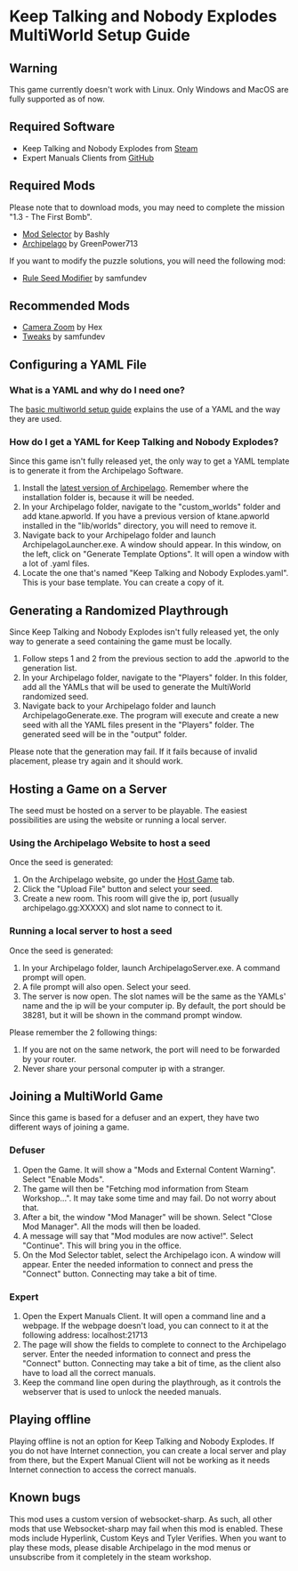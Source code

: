 # Keep Talking and Nobody Explodes MultiWorld Setup Guide

## Warning

This game currently doesn't work with Linux. Only Windows and MacOS are fully supported as of now.

## Required Software

 - Keep Talking and Nobody Explodes from [Steam](https://store.steampowered.com/app/341800/Keep_Talking_and_Nobody_Explodes/)
 - Expert Manuals Clients from [GitHub](https://github.com/GreenPower713/KTaNE-Archipelago-Expert-Manuals/releases)

## Required Mods

Please note that to download mods, you may need to complete the mission "1.3 - The First Bomb".
 - [Mod Selector](https://steamcommunity.com/sharedfiles/filedetails/?id=801400247) by Bashly
 - [Archipelago](https://steamcommunity.com/sharedfiles/filedetails/?id=3247225189) by GreenPower713

If you want to modify the puzzle solutions, you will need the following mod:
 - [Rule Seed Modifier](https://steamcommunity.com/sharedfiles/filedetails/?id=2037350348) by samfundev

## Recommended Mods

 - [Camera Zoom](https://steamcommunity.com/sharedfiles/filedetails/?id=838110334) by Hex
 - [Tweaks](https://steamcommunity.com/sharedfiles/filedetails/?id=1366808675) by samfundev

## Configuring a YAML File

### What is a YAML and why do I need one?

The [basic multiworld setup guide](https://archipelago.gg/tutorial/Archipelago/setup/en) explains the use of a YAML and
the way they are used.

### How do I get a YAML for Keep Talking and Nobody Explodes?

Since this game isn't fully released yet, the only way to get a YAML template is to generate it from the Archipelago
Software.

1. Install the [latest version of Archipelago](https://github.com/ArchipelagoMW/Archipelago/releases). Remember where 
the installation folder is, because it will be needed.
2. In your Archipelago folder, navigate to the "custom_worlds" folder and add ktane.apworld. If you have a previous 
version of ktane.apworld installed in the "lib/worlds" directory, you will need to remove it.
3. Navigate back to your Archipelago folder and launch ArchipelagoLauncher.exe. A window should appear. In this window,
on the left, click on "Generate Template Options". It will open a window with a lot of .yaml files.
4. Locate the one that's named "Keep Talking and Nobody Explodes.yaml". This is your base template. You can create a 
copy of it.

## Generating a Randomized Playthrough

Since Keep Talking and Nobody Explodes isn't fully released yet, the only way to generate a seed containing the game
must be locally.

1. Follow steps 1 and 2 from the previous section to add the .apworld to the generation list.
2. In your Archipelago folder, navigate to the "Players" folder. In this folder, add all the YAMLs that will be used to
generate the MultiWorld randomized seed.
3. Navigate back to your Archipelago folder and launch ArchipelagoGenerate.exe. The program will execute and create a 
new seed with all the YAML files present in the "Players" folder. The generated seed will be in the "output" folder.

Please note that the generation may fail. If it fails because of invalid placement, please try again and it should work.

## Hosting a Game on a Server

The seed must be hosted on a server to be playable. The easiest possibilities are using the website or running a local 
server.

### Using the Archipelago Website to host a seed

Once the seed is generated:
1. On the Archipelago website, go under the [Host Game](https://archipelago.gg/uploads) tab.
2. Click the "Upload File" button and select your seed.
3. Create a new room. This room will give the ip, port (usually archipelago.gg:XXXXX) and slot name to connect to it.

### Running a local server to host a seed
Once the seed is generated:
1. In your Archipelago folder, launch ArchipelagoServer.exe. A command prompt will open.
2. A file prompt will also open. Select your seed.
3. The server is now open. The slot names will be the same as the YAMLs' name and the ip will be your computer ip. By
default, the port should be 38281, but it will be shown in the command prompt window.

Please remember the 2 following things:
1. If you are not on the same network, the port will need to be forwarded by your router.
2. Never share your personal computer ip with a stranger.

## Joining a MultiWorld Game

Since this game is based for a defuser and an expert, they have two different ways of joining a game.

### Defuser
1. Open the Game. It will show a "Mods and External Content Warning". Select "Enable Mods".
2. The game will then be "Fetching mod information from Steam Workshop...". It may take some time and may fail. Do not
worry about that.
3. After a bit, the window "Mod Manager" will be shown. Select "Close Mod Manager". All the mods will then be loaded.
4. A message will say that "Mod modules are now active!". Select "Continue". This will bring you in the office.
5. On the Mod Selector tablet, select the Archipelago icon. A window will appear. Enter the needed information to
connect and press the "Connect" button. Connecting may take a bit of time.

### Expert
1. Open the Expert Manuals Client. It will open a command line and a webpage. If the webpage doesn't load, you can 
connect to it at the following address: localhost:21713
2. The page will show the fields to complete to connect to the Archipelago server. Enter the needed information to 
connect and press the "Connect" button. Connecting may take a bit of time, as the client also have to load all the 
correct manuals.
3. Keep the command line open during the playthrough, as it controls the webserver that is used to unlock the needed 
manuals.

## Playing offline

Playing offline is not an option for Keep Talking and Nobody Explodes. If you do not have Internet connection, you can
create a local server and play from there, but the Expert Manual Client will not be working as it needs Internet 
connection to access the correct manuals.

## Known bugs

This mod uses a custom version of websocket-sharp. As such, all other mods that use Websocket-sharp may fail when this
mod is enabled. These mods include Hyperlink, Custom Keys and Tyler Verifies. When you want to play these mods, please
disable Archipelago in the mod menus or unsubscribe from it completely in the steam workshop.
